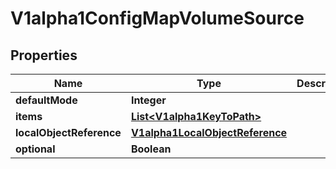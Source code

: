 

# V1alpha1ConfigMapVolumeSource

## Properties

Name | Type | Description | Notes
------------ | ------------- | ------------- | -------------
**defaultMode** | **Integer** |  |  [optional]
**items** | [**List&lt;V1alpha1KeyToPath&gt;**](V1alpha1KeyToPath.md) |  |  [optional]
**localObjectReference** | [**V1alpha1LocalObjectReference**](V1alpha1LocalObjectReference.md) |  |  [optional]
**optional** | **Boolean** |  |  [optional]



